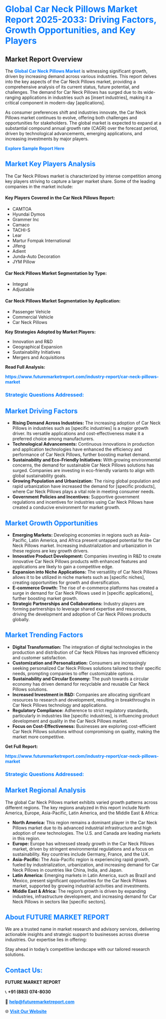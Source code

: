 <h1 style="color: #007BFF;">Global Car Neck Pillows Market Report 2025-2033: Driving Factors, Growth Opportunities, and Key Players</h1>

<section id="overview">
<h2>Market Report Overview</h2>
<p>The <a href="https://www.futuremarketreport.com/industry-report/car-neck-pillows-market" style="color: #007BFF; text-decoration: none;"><strong>Global Car Neck Pillows Market</strong></a> is witnessing significant growth, driven by increasing demand across various industries. This report delves into the key aspects of the Car Neck Pillows market, providing a comprehensive analysis of its current status, future potential, and challenges. The demand for Car Neck Pillows has surged due to its wide-ranging applications in industries such as [insert industries], making it a critical component in modern-day [applications].</p>
<p>As consumer preferences shift and industries innovate, the Car Neck Pillows market continues to evolve, offering both challenges and opportunities for stakeholders. The global market is expected to expand at a substantial compound annual growth rate (CAGR) over the forecast period, driven by technological advancements, emerging applications, and increasing investments by major players.</p>
</section>

<section id="overview">
<p><a href="https://www.futuremarketreport.com/request-sample/reportId=112765" style="color: #007BFF; text-decoration: none;"><strong>Explore Sample Report Here</strong></a></p>
</section>

<section id="key-players">
<h2 style="color: #007BFF;">Market Key Players Analysis</h2>
<p>The Car Neck Pillows market is characterized by intense competition among key players striving to capture a larger market share. Some of the leading companies in the market include:</p>
<h4>Key Players Covered in the Car Neck Pillows Report:</h4>
<ul><li>CAMTOA</li><li>Hyundai Dymos</li><li>Grammer Inc</li><li>Camaco</li><li>TACHI-S</li><li>Lear</li><li>Martur Fompak International</li><li>Jifeng</li><li>Adient</li><li>Junda-Auto Decoration</li><li>JYM Pillow</li></ul>
<h4>Car Neck Pillows Market Segmentation by Type:</h4>
<ul><li>Integral</li><li>Adjustable</li></ul>

<h4>Car Neck Pillows Market Segmentation by Application:</h4>
<ul><li>Passenger Vehicle</li><li>Commercial Vehicle</li><li>Car Neck Pillows</li></ul>
<p><strong>Key Strategies Adopted by Market Players:</strong></p>
<ul>
<li>Innovation and R&D</li>
<li>Geographical Expansion</li>
<li>Sustainability Initiatives</li>
<li>Mergers and Acquisitions</li>
</ul>
</section>

<section>
<p><strong>Read Full Analysis: </strong></p><a href="https://www.futuremarketreport.com/industry-report/car-neck-pillows-market" style="color: #007BFF; text-decoration: none;"><strong>https://www.futuremarketreport.com/industry-report/car-neck-pillows-market</strong></a>
<h3 style="color: #007BFF;">Strategic Questions Addressed:</h3>
</section>

<section id="driving-factors">
<h2 style="color: #007BFF;">Market Driving Factors</h2>
<ul>
<li><strong>Rising Demand Across Industries:</strong> The increasing adoption of Car Neck Pillows in industries such as [specific industries] is a major growth driver. Its versatile applications and cost-effectiveness make it a preferred choice among manufacturers.</li>
<li><strong>Technological Advancements:</strong> Continuous innovations in production and application technologies have enhanced the efficiency and performance of Car Neck Pillows, further boosting market demand.</li>
<li><strong>Sustainability and Eco-Friendly Initiatives:</strong> With growing environmental concerns, the demand for sustainable Car Neck Pillows solutions has surged. Companies are investing in eco-friendly variants to align with global sustainability goals.</li>
<li><strong>Growing Population and Urbanization:</strong> The rising global population and rapid urbanization have increased the demand for [specific products], where Car Neck Pillows plays a vital role in meeting consumer needs.</li>
<li><strong>Government Policies and Incentives:</strong> Supportive government regulations and incentives for industries using Car Neck Pillows have created a conducive environment for market growth.</li>
</ul>
</section>

<section id="growth-opportunities">
<h2 style="color: #007BFF;">Market Growth Opportunities</h2>
<ul>
<li><strong>Emerging Markets:</strong> Developing economies in regions such as Asia-Pacific, Latin America, and Africa present untapped potential for the Car Neck Pillows market. Increasing industrialization and urbanization in these regions are key growth drivers.</li>
<li><strong>Innovative Product Development:</strong> Companies investing in R&D to create innovative Car Neck Pillows products with enhanced features and applications are likely to gain a competitive edge.</li>
<li><strong>Expansion into Niche Applications:</strong> The versatility of Car Neck Pillows allows it to be utilized in niche markets such as [specific niches], creating opportunities for growth and diversification.</li>
<li><strong>E-commerce Growth:</strong> The rise of e-commerce platforms has created a surge in demand for Car Neck Pillows used in [specific applications], further boosting market growth.</li>
<li><strong>Strategic Partnerships and Collaborations:</strong> Industry players are forming partnerships to leverage shared expertise and resources, driving the development and adoption of Car Neck Pillows products globally.</li>
</ul>
</section>

<section id="trending-factors">
<h2 style="color: #007BFF;">Market Trending Factors</h2>
<ul>
<li><strong>Digital Transformation:</strong> The integration of digital technologies in the production and distribution of Car Neck Pillows has improved efficiency and customer satisfaction.</li>
<li><strong>Customization and Personalization:</strong> Consumers are increasingly seeking personalized Car Neck Pillows solutions tailored to their specific needs, prompting companies to offer customizable options.</li>
<li><strong>Sustainability and Circular Economy:</strong> The push towards a circular economy has driven demand for recyclable and reusable Car Neck Pillows solutions.</li>
<li><strong>Increased Investment in R&D:</strong> Companies are allocating significant resources to research and development, resulting in breakthroughs in Car Neck Pillows technology and applications.</li>
<li><strong>Regulatory Compliance:</strong> Adherence to strict regulatory standards, particularly in industries like [specific industries], is influencing product development and quality in the Car Neck Pillows market.</li>
<li><strong>Focus on Cost-Effectiveness:</strong> Businesses are exploring cost-efficient Car Neck Pillows solutions without compromising on quality, making the market more competitive.</li>
</ul>
</section>

<section>
<p><strong>Get Full Report: </strong></p><a href="https://www.futuremarketreport.com/industry-report/car-neck-pillows-market" style="color: #007BFF; text-decoration: none;"><strong>https://www.futuremarketreport.com/industry-report/car-neck-pillows-market</strong></a>
<h3 style="color: #007BFF;">Strategic Questions Addressed:</h3>
</section>


<section id="regional-analysis">
<h2 style="color: #007BFF;">Market Regional Analysis</h2>
<p>The global Car Neck Pillows market exhibits varied growth patterns across different regions. The key regions analyzed in this report include North America, Europe, Asia-Pacific, Latin America, and the Middle East & Africa:</p>
<ul>
<li><strong>North America:</strong> This region remains a dominant player in the Car Neck Pillows market due to its advanced industrial infrastructure and high adoption of new technologies. The U.S. and Canada are leading markets in this region.</li>
<li><strong>Europe:</strong> Europe has witnessed steady growth in the Car Neck Pillows market, driven by stringent environmental regulations and a focus on sustainability. Key countries include Germany, France, and the U.K.</li>
<li><strong>Asia-Pacific:</strong> The Asia-Pacific region is experiencing rapid growth, fueled by industrialization, urbanization, and increasing demand for Car Neck Pillows in countries like China, India, and Japan.</li>
<li><strong>Latin America:</strong> Emerging markets in Latin America, such as Brazil and Mexico, present significant opportunities for the Car Neck Pillows market, supported by growing industrial activities and investments.</li>
<li><strong>Middle East & Africa:</strong> The region’s growth is driven by expanding industries, infrastructure development, and increasing demand for Car Neck Pillows in sectors like [specific sectors].</li>
</ul>
</section>

<footer>
<h2 style="color: #007BFF;">About FUTURE MARKET REPORT</h2>
<p>We are a trusted name in market research and advisory services, delivering actionable insights and strategic support to businesses across diverse industries. Our expertise lies in offering:</p>

<p>Stay ahead in today’s competitive landscape with our tailored research solutions.</p>

<h2 style="color: #007BFF;">Contact Us:</h2>
<p><strong>FUTURE MARKET REPORT</strong></p>
<p>📞 <strong>+91 (883) 074-8030</strong></p>
<p>📧 <strong><a href="mailto:help@futuremarketreport.com" style="color: #007BFF;">help@futuremarketreport.com</a></strong></p>
<p>🌐 <strong><a href="https://www.futuremarketreport.com/" style="color: #007BFF;">Visit Our Website</a></strong></p>
</footer>